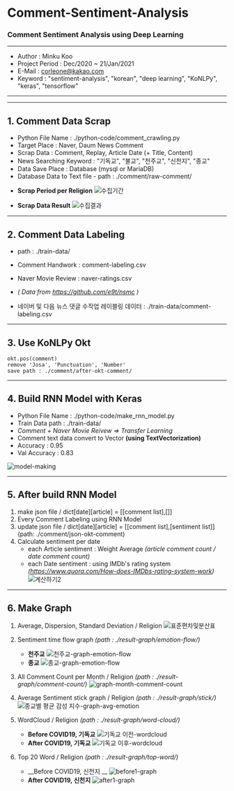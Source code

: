 # Comment-Sentiment-Analysis
### Comment Sentiment Analysis using Deep Learning
---------------------------------------------------

- Author : Minku Koo
- Project Period : Dec/2020 ~ 21/Jan/2021
- E-Mail : corleone@kakao.com
- Keyword : "sentiment-analysis", "korean", "deep learning", "KoNLPy", "keras", "tensorflow"

---------------------------------------------------
---------------------------------------------------

## 1. Comment Data Scrap

- Python File Name : ./python-code/comment_crawling.py
- Target Place : Naver, Daum News Comment
- Scrap Data : Comment, Replay, Article Date (+ Title, Content)
- News Searching Keyword : "기독교", "불교", "천주교", "신천지", "종교"
- Data Save Place : Database (mysql or MariaDB)
- Database Data to Text file - path : ./comment/raw-comment/

* __Scrap Period per Religion__
![수집기간](https://user-images.githubusercontent.com/25974226/105630853-add95300-5e8e-11eb-9e23-37addf3c6904.JPG)

* __Scrap Data Result__
![수집결과](https://user-images.githubusercontent.com/25974226/105630851-aa45cc00-5e8e-11eb-9890-0e4e165ab8f5.JPG)

---------------------------------------------------

## 2. Comment Data Labeling

- path : ./train-data/
- Comment Handwork : comment-labeling.csv
- Naver Movie Review : naver-ratings.csv
- _( Data from https://github.com/e9t/nsmc )_

- 네이버 및 다음 뉴스 댓글 수작업 레이블링 데이터 :  ./train-data/comment-labeling.csv

---------------------------------------------------

## 3. Use KoNLPy Okt

```
okt.pos(comment)
remove 'Josa', 'Punctuation', 'Number'
save path : ./comment/after-okt-comment/
```

---------------------------------------------------

## 4. Build RNN Model with Keras

- Python File Name : ./python-code/make_rnn_model.py
- Train Data path : ./train-data/
- _Comment + Naver Movie Reivew => Transfer Learning_
- Comment text data convert to Vector __(using TextVectorization)__
- Accuracy : 0.95
- Val Accuracy : 0.83

![model-making](https://user-images.githubusercontent.com/25974226/105630839-9d28dd00-5e8e-11eb-8067-4e23fca24768.JPG)

---------------------------------------------------

## 5. After build RNN Model

1. make json file / dict[date][article] = [[comment list],[]]
1. Every Comment Labeling using RNN Model
1. update json file / dict[date][article] = [[comment list],[sentiment list]] (path: ./comment/json-okt-comment)
1. Calculate sentiment per date 
    + each Article sentiment : Weight Average _(article comment count / date comment count)_
    + each Date sentiment : using IMDb's rating system _(https://www.quora.com/How-does-IMDbs-rating-system-work)_
    ![계산하기2](https://user-images.githubusercontent.com/25974226/105633620-044d8e00-5e9d-11eb-92df-b4072a9d0ee2.JPG)

---------------------------------------------------

## 6. Make Graph

1. Average, Dispersion, Standard Deviation / Religion
![표준편차및분산표](https://user-images.githubusercontent.com/25974226/105630857-b3cf3400-5e8e-11eb-9439-81028d316b63.JPG)

1. Sentiment time flow graph  _(path : ./result-graph/emotion-flow/)_
   + __천주교__
   ![천주교-graph-emotion-flow](https://user-images.githubusercontent.com/25974226/105630885-e11be200-5e8e-11eb-8b03-94246ee73ca0.png)
   + __종교__
   ![종교-graph-emotion-flow](https://user-images.githubusercontent.com/25974226/105630878-d82b1080-5e8e-11eb-8941-1b89254813a7.png)
   
1. All Comment Count per Month / Religion  _(path : ./result-graph/comment-count/)_
![graph-month-comment-count](https://user-images.githubusercontent.com/25974226/105630892-e8db8680-5e8e-11eb-95f6-d35c6ebe7128.png)

1. Average Sentiment stick graph / Religion  _(path : ./result-graph/stick/)_
![종교별 평균 감성 지수-graph-avg-emotion](https://user-images.githubusercontent.com/25974226/105630900-f264ee80-5e8e-11eb-88d5-fab987e80766.png)

1. WordCloud / Religion  _(path : ./result-graph/word-cloud/)_
    + __Before COVID19, 기독교__
    ![기독교 이전-wordcloud](https://user-images.githubusercontent.com/25974226/105630935-19232500-5e8f-11eb-8f73-45b7342d06b0.png)
    + __After COVID19, 기독교__
    ![기독교 이후-wordcloud](https://user-images.githubusercontent.com/25974226/105630939-1a545200-5e8f-11eb-82fa-c1d5dca13034.png)

1. Top 20 Word / Religion  _(path : ./result-graph/top-word/)_
   + __Before COVID19, 신천지 __
    ![before1-graph](https://user-images.githubusercontent.com/25974226/105630930-1294ad80-5e8f-11eb-810f-24a8741f4513.png)
    + __After COVID19, 신천지__
    ![after1-graph](https://user-images.githubusercontent.com/25974226/105630911-fe50b080-5e8e-11eb-90bb-29e8fd9cfb16.png)
    




